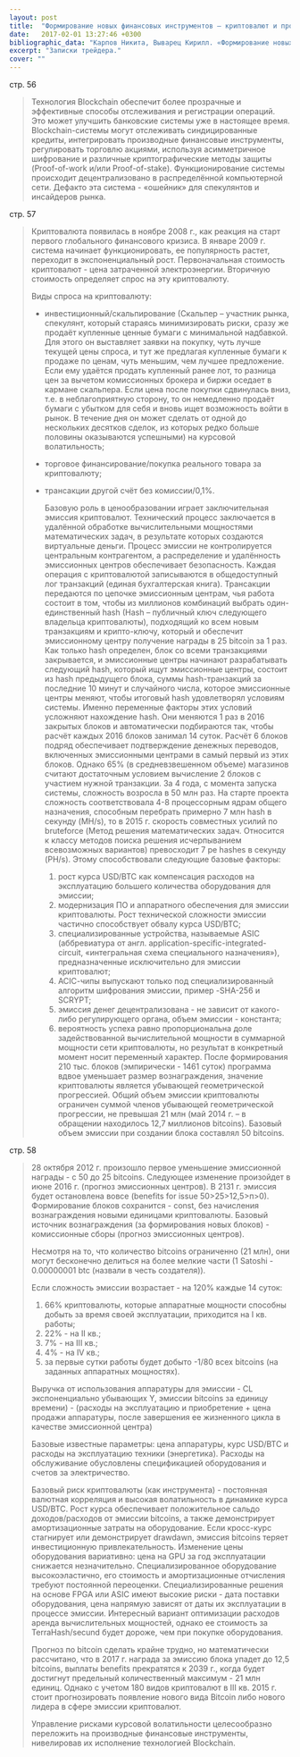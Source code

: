 ```yaml
---
layout: post
title:  "Формирование новых финансовых инструментов – криптовалют и производных финансовых инструментов на них как следствие глобального экономического кризиса 2008 года"
date:   2017-02-01 13:27:46 +0300
bibliographic_data: "Карпов Никита, Выварец Кирилл. «Формирование новых финансовых инструментов – криптовалют и производных финансовых инструментов на них как следствие глобального экономического кризиса 2008 года». Журнал «Рынок ценных бумаг», №4, 2016 г., стр.53-61"
excerpt: "Записки трейдера."
cover: ""
---
```


стр. 56 

> Технология Blockchain обеспечит более прозрачные и эффективные способы отслеживания и регистрации операций. Это может улучшить банковские системы уже в настоящее время. Blockchain-системы могут отслеживать синдицированные кредиты, интегрировать производные финансовые инструменты, регулировать торговлю акциями, используя асимметричное шифрование и различные криптографические методы защиты (Proof-of-work и/или Proof-of-stake). Функционирование системы происходит децентрализовано в распределённой компьютерной сети. Дефакто эта система - «ошейник» для спекулянтов и инсайдеров рынка.

стр. 57 

> Криптовалюта появилась в ноябре 2008 г., как реакция на старт первого глобального финансового кризиса. В январе 2009 г. система начинает функционировать, ее популярность растет, переходит в экспоненциальный рост. Первоначальная стоимость криптовалют - цена затраченной электроэнергии. Вторичную стоимость определяет спрос на эту криптовалюту.
>
> Виды спроса на криптовалюту:
>
> - инвестиционный/скальпирование (Скальпер – участник рынка, спекулянт, который стараясь минимизировать риски, сразу же продаёт купленные ценные бумаги с минимальной надбавкой. Для этого он выставляет заявки на покупку, чуть лучше текущей цены спроса, и тут же предлагая купленные бумаги к продаже по ценам, чуть меньшим, чем лучшее предложение. Если ему удаётся продать купленный ранее лот, то разница цен за вычетом комиссионных брокера и биржи оседает в кармане скальпера. Если цена после покупки сдвинулась вниз, т.е. в неблагоприятную сторону, то он немедленно продаёт бумаги с убытком для себя и вновь ищет возможность войти в рынок. В течение дня он может сделать от одной до нескольких десятков сделок, из которых редко больше половины оказываются успешными) на курсовой волатильность;
> - торговое финансирование/покупка реального товара за криптовалюту;
> - трансакции другой счёт без комиссии/0,1%.
>
>   Базовую роль в ценообразовании играет заключительная эмиссия криптовалют.
>   Технический процесс заключается в удалённой обработке вычислительными мощностями математических задач, в результате которых создаются виртуальные деньги. Процесс эмиссии не контролируется центральным контрагентом, а распределение и удалённость эмиссионных центров обеспечивает безопасность. Каждая операция с криптовалютой записываются в общедоступный лог транзакций (единая бухгалтерская книга).
>   Трансакции передаются по цепочке эмиссионным центрам, чья работа состоит в том, чтобы из миллионов комбинаций выбрать один-единственный hash (Hash – публичный ключ следующего владельца криптовалюты), подходящий ко всем новым транзакциям и крипто-ключу, который и обеспечит эмиссионному центру получение награды в 25 bitcoin за 1 раз.
>   Как только hash определен, блок со всеми транзакциями закрывается, и эмиссионные центры начинают разрабатывать следующий hash, который ищут эмиссионные центры, состоит из hash предыдущего блока, суммы hash-транзакций за последние 10 минут и случайного числа, которое эмиссионные центры меняют, чтобы итоговый hash удовлетворял условиям системы. Именно переменные факторы этих условий усложняют нахождение hash. Они меняются 1 раз в 2016 закрытых блоков и автоматически подбираются так, чтобы расчёт каждых 2016 блоков занимал 14 суток.
>   Расчёт 6 блоков подряд обеспечивает подтверждение денежных переводов, включенных эмиссионными центрами в самый первый из этих блоков. Однако 65% (в средневзвешенном объеме) магазинов считают достаточным условием вычисление 2 блоков с участием нужной транзакции. За 4 года, с момента запуска системы, сложность возросла в 50 млн раз.
>   На старте проекта сложность соответствовала 4-8 процессорным ядрам общего назначения, способным перебрать примерно 7 млн hash в секунду (MH/s), то в 2015 г. скорость совместных усилий по bruteforce (Метод решения математических задач. Относится к классу методов поиска решения исчерпыванием всевозможных вариантов) превосходит 7 pe hashes в секунду (PH/s).
>   Этому способствовали следующие базовые факторы:
>   1) рост курса USD/BTC как компенсация расходов на эксплуатацию большего количества оборудования для эмиссии;
>   2) модернизация ПО и аппаратного обеспечения для эмиссии криптовалюты. Рост технической сложности эмиссии частично способствует обвалу курса USD/BTC;
>   3) специализированные устройства, называемые ASIC (аббревиатура от англ. application-specific-integrated-circuit, «интегральная схема специального назначения»), предназначенные исключительно для эмиссии криптовалют;
>   4) ACIС-чипы выпускают только под специализированный алгоритм шифрования эмиссии, пример -SHA-256 и SCRYPT;
>   5) эмиссия денег децентрализована - не зависит от какого-либо регулирующего органа, объем эмиссии - константа;
>   6) вероятность успеха равно пропорциональна доле задействованной вычислительной мощности в суммарной мощности сети криптовалюты, но результат в конкретный момент носит переменный характер.
>   После формирования 210 тыс. блоков (эмпирически - 1461 суток) программа вдвое уменьшает размер вознаграждения, значение криптовалюты является убывающей геометрической прогрессией. Общий объем эмиссии криптовалюты ограничен суммой членов убывающей геометрической прогрессии, не превышая 21 млн (май 2014 г. – в обращении находилось 12,7 миллионов bitcoins). Базовый объем эмиссии при создании блока составлял 50 bitcoins.

стр. 58

> 28 октября 2012 г. произошло первое уменьшение эмиссионной награды - с 50 до 25 bitcoins. Следующее изменение произойдет в июне 2016 г. (прогноз эмиссионных центров). В 2131 г. эмиссия будет остановлена вовсе (benefits for issue 50>25>12,5>п>0). Формирование блоков сохранится - const, без начисления вознаграждения новыми единицами криптовалюты. Базовый источник вознаграждения (за формирования новых блоков) - комиссионные сборы (прогноз эмиссионных центров).
>
> Несмотря на то, что количество bitcoins ограниченно (21 млн), они могут бесконечно делиться на более мелкие части (1 Satoshi - 0.00000001 btc (назвали в честь создателя)).
>
> Если сложность эмиссии возрастает - на 120% каждые 14 суток:
>
> 1. 66% криптовалюты, которые аппаратные мощности способны добыть за время своей эксплуатации, приходится на I кв. работы;
> 2. 22% - на II кв.;
> 3. 7% - на III кв.;
> 4. 4% - на IV кв.;
> 5. за первые сутки работы будет добыто -1/80 всех bitcoins (на заданных аппаратных мощностях).
>
> Выручка от использования аппаратуры для эмиссии - CL экспоненциально убывающих Y, эмиссии bitcoins за единицу времени) - (расходы на эксплуатацию и приобретение + цена продажи аппаратуры, после завершения ее жизненного цикла в качестве эмиссионной центра)
>
> Базовые известные параметры: цена аппаратуры, курс USD/BTC и расходы на эксплуатацию техники (энергетика). Расходы на обслуживание обусловлены спецификацией оборудования и счетов за электричество.
>
> Базовый риск криптовалюты (как инструмента) - постоянная валютная корреляция и высокая волатильность в динамике курса USD/BTC. Рост курса обеспечивает положительное сальдо доходов/расходов от эмиссии bitcoins, а также демонстрирует амортизационные затраты на оборудование. Если кросс-курс стагнирует или демонстрирует drawdawn, эмиссия bitcoins теряет инвестиционную привлекательность. Изменение цены оборудования вариативно: цена на GPU за год эксплуатации снижается незначительно. Специализированное оборудование высокоэластично, его стоимость и амортизационные отчисления требуют постоянной переоценки. Специализированные решения на основе FPGA или ASIC имеют высокие риски - дата поставки оборудования, цена напрямую зависят от даты их эксплуатации в процессе эмиссии. Интересный вариант оптимизации расходов аренда вычислительных мощностей, однако ее стоимость за TerraHash/secund будет дороже, чем при покупке оборудования.
>
> Прогноз по bitcoin сделать крайне трудно, но математически рассчитано, что в 2017 г. награда за эмиссию блока упадет до 12,5 bitcoins, выплаты benefits прекратятся к 2039 г., когда будет достигнут предельный количественный максимум - 21 млн единиц. Однако с учетом 180 видов криптовалют в III кв. 2015 г. стоит прогнозировать появление нового вида Bitcoin либо нового лидера в сфере эмиссии криптовалют.
>
> Управление рисками курсовой волатильности целесообразно переложить на производные финансовые инструменты, нивелировав их исполнение технологией Blockchain.
